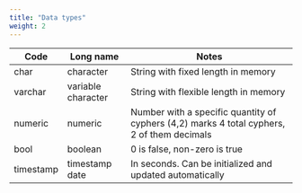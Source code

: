 ```yaml
---
title: "Data types"
weight: 2
---
```


| Code | Long name | Notes |
| ---- | --------- | ----- |
| char | character | String with fixed length in memory |
| varchar | variable character | String with flexible length in memory |
| numeric | numeric | Number with a specific quantity of cyphers (4,2) marks 4 total cyphers, 2 of them decimals |
| bool | boolean | 0 is false, non-zero is true |
| timestamp | timestamp date | In seconds. Can be initialized and updated automatically |